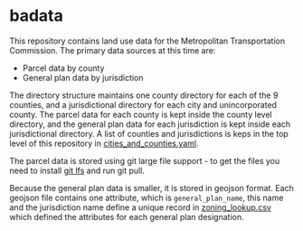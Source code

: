 # badata

This repository contains land use data for the Metropolitan Transportation Commission.  The primary data sources at this time are:

* Parcel data by county
* General plan data by jurisdiction

The directory structure maintains one county directory for each of the 9 counties, and a jurisdictional directory for each city and unincorporated county.  The parcel data for each county is kept inside the county level directory, and the general plan data for each jurisdiction is kept inside each jurisdictional directory.  A list of counties and jurisdictions is keps in the top level of this repository in [cities_and_counties.yaml](https://github.com/oaklandanalytics/badata/blob/master/cities_and_counties.yaml).

The parcel data is stored using git large file support - to get the files you need to install [git lfs](https://git-lfs.github.com/) and run git pull.

Because the general plan data is smaller, it is stored in geojson format.  Each geojson file contains one attribute, which is `general_plan_name`, this name and the jurisdiction name define a unique record in [zoning_lookup.csv]() which defined the attributes for each general plan designation.
